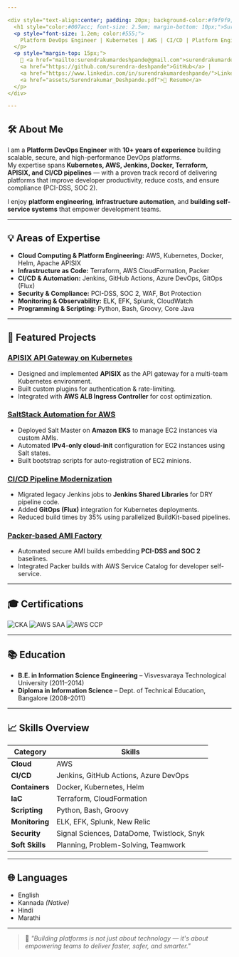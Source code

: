 ```yaml
---

<div style="text-align:center; padding: 20px; background-color:#f9f9f9; border-radius: 10px; margin-bottom: 30px;">
  <h1 style="color:#007acc; font-size: 2.5em; margin-bottom: 10px;">Surendrakumar Deshpande</h1>
  <p style="font-size: 1.2em; color:#555;">
    Platform DevOps Engineer | Kubernetes | AWS | CI/CD | Platform Engineering
  </p>
  <p style="margin-top: 15px;">
    📧 <a href="mailto:surendrakumardeshpande@gmail.com">surendrakumardeshpande@gmail.com</a> |
    <a href="https://github.com/surendra-deshpande">GitHub</a> |
    <a href="https://www.linkedin.com/in/surendrakumardeshpande/">LinkedIn</a> |
    <a href="assets/Surendrakumar_Deshpande.pdf">📄 Resume</a>
  </p>
</div>

---
```


## 🛠 About Me
I am a **Platform DevOps Engineer** with **10+ years of experience** building scalable, secure, and high-performance DevOps platforms.  
My expertise spans **Kubernetes, AWS, Jenkins, Docker, Terraform, APISIX, and CI/CD pipelines** — with a proven track record of delivering platforms that improve developer productivity, reduce costs, and ensure compliance (PCI-DSS, SOC 2).

I enjoy **platform engineering**, **infrastructure automation**, and **building self-service systems** that empower development teams.

---

## 💡 Areas of Expertise
- **Cloud Computing & Platform Engineering:** AWS, Kubernetes, Docker, Helm, Apache APISIX
- **Infrastructure as Code:** Terraform, AWS CloudFormation, Packer
- **CI/CD & Automation:** Jenkins, GitHub Actions, Azure DevOps, GitOps (Flux)
- **Security & Compliance:** PCI-DSS, SOC 2, WAF, Bot Protection
- **Monitoring & Observability:** ELK, EFK, Splunk, CloudWatch
- **Programming & Scripting:** Python, Bash, Groovy, Core Java

---

## 🚀 Featured Projects

### **[APISIX API Gateway on Kubernetes](https://github.com/surendra-deshpande/apisix-standalone-gateway)**
- Designed and implemented **APISIX** as the API gateway for a multi-team Kubernetes environment.
- Built custom plugins for authentication & rate-limiting.
- Integrated with **AWS ALB Ingress Controller** for cost optimization.

### **[SaltStack Automation for AWS](https://github.com/surendra-deshpande?tab=repositories&q=salt&type=&language=)**
- Deployed Salt Master on **Amazon EKS** to manage EC2 instances via custom AMIs.
- Automated **IPv4-only cloud-init** configuration for EC2 instances using Salt states.
- Built bootstrap scripts for auto-registration of EC2 minions.

### **[CI/CD Pipeline Modernization](https://github.com/surendra-deshpande/Remote-Parametrized-Trigger)**
- Migrated legacy Jenkins jobs to **Jenkins Shared Libraries** for DRY pipeline code.
- Added **GitOps (Flux)** integration for Kubernetes deployments.
- Reduced build times by 35% using parallelized BuildKit-based pipelines.

### **[Packer-based AMI Factory](https://github.com/surendra-deshpande?tab=repositories&q=packer&type=&language=)**
- Automated secure AMI builds embedding **PCI-DSS and SOC 2** baselines.
- Integrated Packer builds with AWS Service Catalog for developer self-service.

---

## 🎓 Certifications
![CKA](https://images.credly.com/size/110x110/images/8e6b4b57-bd9e-46a2-8896-70b9f0e9b4a1/Certified_Kubernetes_Administrator.png)
![AWS SAA](https://images.credly.com/size/110x110/images/0b8f2d5f-bc42-4d0e-a3f2-918b9631f8b7/AWS-SolArchitect-Associate.png)
![AWS CCP](https://images.credly.com/size/110x110/images/2e04d9f4-2b0a-4b9a-b53c-294f4f43c8ed/AWS-CloudPractitioner.png)

---

## 📚 Education
- **B.E. in Information Science Engineering** – Visvesvaraya Technological University (2011–2014)  
- **Diploma in Information Science** – Dept. of Technical Education, Bangalore (2008–2011)

---

## 📈 Skills Overview

| Category       | Skills |
|----------------|--------|
| **Cloud**      | AWS |
| **CI/CD**      | Jenkins, GitHub Actions, Azure DevOps |
| **Containers** | Docker, Kubernetes, Helm |
| **IaC**        | Terraform, CloudFormation |
| **Scripting**  | Python, Bash, Groovy |
| **Monitoring** | ELK, EFK, Splunk, New Relic |
| **Security**   | Signal Sciences, DataDome, Twistlock, Snyk |
| **Soft Skills**| Planning, Problem-Solving, Teamwork |

---

## 🌐 Languages
- English  
- Kannada *(Native)*  
- Hindi  
- Marathi

---

> 💬 _"Building platforms is not just about technology — it's about empowering teams to deliver faster, safer, and smarter."_
